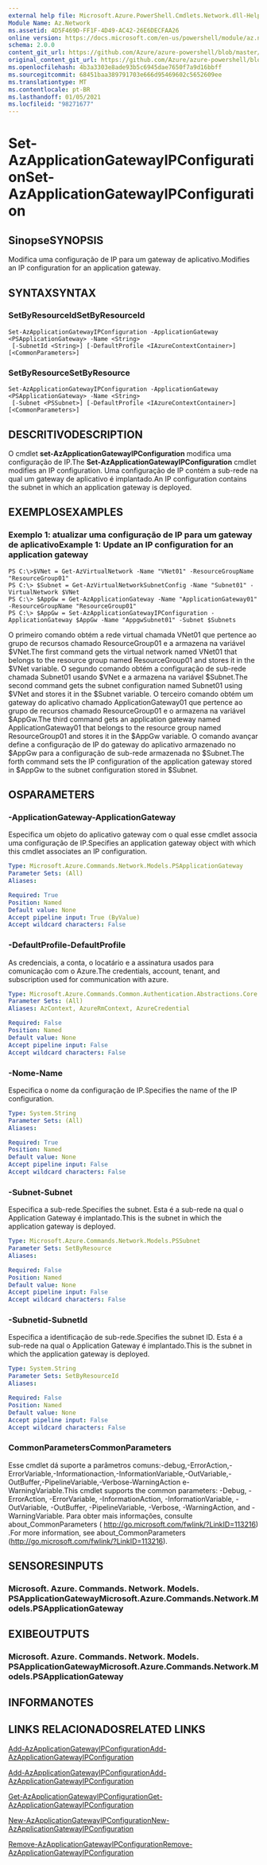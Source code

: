 ```yaml
---
external help file: Microsoft.Azure.PowerShell.Cmdlets.Network.dll-Help.xml
Module Name: Az.Network
ms.assetid: 4D5F469D-FF1F-4D49-AC42-26E6DECFAA26
online version: https://docs.microsoft.com/en-us/powershell/module/az.network/set-azapplicationgatewayipconfiguration
schema: 2.0.0
content_git_url: https://github.com/Azure/azure-powershell/blob/master/src/Network/Network/help/Set-AzApplicationGatewayIPConfiguration.md
original_content_git_url: https://github.com/Azure/azure-powershell/blob/master/src/Network/Network/help/Set-AzApplicationGatewayIPConfiguration.md
ms.openlocfilehash: 4b3a3303e8ade93b5c6945dae7650f7a9d16bbff
ms.sourcegitcommit: 68451baa389791703e666d95469602c5652609ee
ms.translationtype: MT
ms.contentlocale: pt-BR
ms.lasthandoff: 01/05/2021
ms.locfileid: "98271677"
---
```

# <span data-ttu-id="60070-101">Set-AzApplicationGatewayIPConfiguration</span><span class="sxs-lookup"><span data-stu-id="60070-101">Set-AzApplicationGatewayIPConfiguration</span></span>

## <span data-ttu-id="60070-102">Sinopse</span><span class="sxs-lookup"><span data-stu-id="60070-102">SYNOPSIS</span></span>
<span data-ttu-id="60070-103">Modifica uma configuração de IP para um gateway de aplicativo.</span><span class="sxs-lookup"><span data-stu-id="60070-103">Modifies an IP configuration for an application gateway.</span></span>

## <span data-ttu-id="60070-104">SYNTAX</span><span class="sxs-lookup"><span data-stu-id="60070-104">SYNTAX</span></span>

### <span data-ttu-id="60070-105">SetByResourceId</span><span class="sxs-lookup"><span data-stu-id="60070-105">SetByResourceId</span></span>
```
Set-AzApplicationGatewayIPConfiguration -ApplicationGateway <PSApplicationGateway> -Name <String>
 [-SubnetId <String>] [-DefaultProfile <IAzureContextContainer>] [<CommonParameters>]
```

### <span data-ttu-id="60070-106">SetByResource</span><span class="sxs-lookup"><span data-stu-id="60070-106">SetByResource</span></span>
```
Set-AzApplicationGatewayIPConfiguration -ApplicationGateway <PSApplicationGateway> -Name <String>
 [-Subnet <PSSubnet>] [-DefaultProfile <IAzureContextContainer>] [<CommonParameters>]
```

## <span data-ttu-id="60070-107">DESCRITIVO</span><span class="sxs-lookup"><span data-stu-id="60070-107">DESCRIPTION</span></span>
<span data-ttu-id="60070-108">O cmdlet **set-AzApplicationGatewayIPConfiguration** modifica uma configuração de IP.</span><span class="sxs-lookup"><span data-stu-id="60070-108">The **Set-AzApplicationGatewayIPConfiguration** cmdlet modifies an IP configuration.</span></span>
<span data-ttu-id="60070-109">Uma configuração de IP contém a sub-rede na qual um gateway de aplicativo é implantado.</span><span class="sxs-lookup"><span data-stu-id="60070-109">An IP configuration contains the subnet in which an application gateway is deployed.</span></span>

## <span data-ttu-id="60070-110">EXEMPLOS</span><span class="sxs-lookup"><span data-stu-id="60070-110">EXAMPLES</span></span>

### <span data-ttu-id="60070-111">Exemplo 1: atualizar uma configuração de IP para um gateway de aplicativo</span><span class="sxs-lookup"><span data-stu-id="60070-111">Example 1: Update an IP configuration for an application gateway</span></span>
```
PS C:\>$VNet = Get-AzVirtualNetwork -Name "VNet01" -ResourceGroupName "ResourceGroup01"
PS C:\> $Subnet = Get-AzVirtualNetworkSubnetConfig -Name "Subnet01" -VirtualNetwork $VNet 
PS C:\> $AppGw = Get-AzApplicationGateway -Name "ApplicationGateway01" -ResourceGroupName "ResourceGroup01"
PS C:\> $AppGw = Set-AzApplicationGatewayIPConfiguration -ApplicationGateway $AppGw -Name "AppgwSubnet01" -Subnet $Subnets
```

<span data-ttu-id="60070-112">O primeiro comando obtém a rede virtual chamada VNet01 que pertence ao grupo de recursos chamado ResourceGroup01 e a armazena na variável $VNet.</span><span class="sxs-lookup"><span data-stu-id="60070-112">The first command gets the virtual network named VNet01 that belongs to the resource group named ResourceGroup01 and stores it in the $VNet variable.</span></span>
<span data-ttu-id="60070-113">O segundo comando obtém a configuração de sub-rede chamada Subnet01 usando $VNet e a armazena na variável $Subnet.</span><span class="sxs-lookup"><span data-stu-id="60070-113">The second command gets the subnet configuration named Subnet01 using $VNet and stores it in the $Subnet variable.</span></span>
<span data-ttu-id="60070-114">O terceiro comando obtém um gateway do aplicativo chamado ApplicationGateway01 que pertence ao grupo de recursos chamado ResourceGroup01 e o armazena na variável $AppGw.</span><span class="sxs-lookup"><span data-stu-id="60070-114">The third command gets an application gateway named ApplicationGateway01 that belongs to the resource group named ResourceGroup01 and stores it in the $AppGw variable.</span></span>
<span data-ttu-id="60070-115">O comando avançar define a configuração de IP do gateway do aplicativo armazenado no $AppGw para a configuração de sub-rede armazenada no $Subnet.</span><span class="sxs-lookup"><span data-stu-id="60070-115">The forth command sets the IP configuration of the application gateway stored in $AppGw to the subnet configuration stored in $Subnet.</span></span>

## <span data-ttu-id="60070-116">OS</span><span class="sxs-lookup"><span data-stu-id="60070-116">PARAMETERS</span></span>

### <span data-ttu-id="60070-117">-ApplicationGateway</span><span class="sxs-lookup"><span data-stu-id="60070-117">-ApplicationGateway</span></span>
<span data-ttu-id="60070-118">Especifica um objeto do aplicativo gateway com o qual esse cmdlet associa uma configuração de IP.</span><span class="sxs-lookup"><span data-stu-id="60070-118">Specifies an application gateway object with which this cmdlet associates an IP configuration.</span></span>

```yaml
Type: Microsoft.Azure.Commands.Network.Models.PSApplicationGateway
Parameter Sets: (All)
Aliases:

Required: True
Position: Named
Default value: None
Accept pipeline input: True (ByValue)
Accept wildcard characters: False
```

### <span data-ttu-id="60070-119">-DefaultProfile</span><span class="sxs-lookup"><span data-stu-id="60070-119">-DefaultProfile</span></span>
<span data-ttu-id="60070-120">As credenciais, a conta, o locatário e a assinatura usados para comunicação com o Azure.</span><span class="sxs-lookup"><span data-stu-id="60070-120">The credentials, account, tenant, and subscription used for communication with azure.</span></span>

```yaml
Type: Microsoft.Azure.Commands.Common.Authentication.Abstractions.Core.IAzureContextContainer
Parameter Sets: (All)
Aliases: AzContext, AzureRmContext, AzureCredential

Required: False
Position: Named
Default value: None
Accept pipeline input: False
Accept wildcard characters: False
```

### <span data-ttu-id="60070-121">-Nome</span><span class="sxs-lookup"><span data-stu-id="60070-121">-Name</span></span>
<span data-ttu-id="60070-122">Especifica o nome da configuração de IP.</span><span class="sxs-lookup"><span data-stu-id="60070-122">Specifies the name of the IP configuration.</span></span>

```yaml
Type: System.String
Parameter Sets: (All)
Aliases:

Required: True
Position: Named
Default value: None
Accept pipeline input: False
Accept wildcard characters: False
```

### <span data-ttu-id="60070-123">-Subnet</span><span class="sxs-lookup"><span data-stu-id="60070-123">-Subnet</span></span>
<span data-ttu-id="60070-124">Especifica a sub-rede.</span><span class="sxs-lookup"><span data-stu-id="60070-124">Specifies the subnet.</span></span>
<span data-ttu-id="60070-125">Esta é a sub-rede na qual o Application Gateway é implantado.</span><span class="sxs-lookup"><span data-stu-id="60070-125">This is the subnet in which the application gateway is deployed.</span></span>

```yaml
Type: Microsoft.Azure.Commands.Network.Models.PSSubnet
Parameter Sets: SetByResource
Aliases:

Required: False
Position: Named
Default value: None
Accept pipeline input: False
Accept wildcard characters: False
```

### <span data-ttu-id="60070-126">-Subnetid</span><span class="sxs-lookup"><span data-stu-id="60070-126">-SubnetId</span></span>
<span data-ttu-id="60070-127">Especifica a identificação de sub-rede.</span><span class="sxs-lookup"><span data-stu-id="60070-127">Specifies the subnet ID.</span></span>
<span data-ttu-id="60070-128">Esta é a sub-rede na qual o Application Gateway é implantado.</span><span class="sxs-lookup"><span data-stu-id="60070-128">This is the subnet in which the application gateway is deployed.</span></span>

```yaml
Type: System.String
Parameter Sets: SetByResourceId
Aliases:

Required: False
Position: Named
Default value: None
Accept pipeline input: False
Accept wildcard characters: False
```

### <span data-ttu-id="60070-129">CommonParameters</span><span class="sxs-lookup"><span data-stu-id="60070-129">CommonParameters</span></span>
<span data-ttu-id="60070-130">Esse cmdlet dá suporte a parâmetros comuns:-debug,-ErrorAction,-ErrorVariable,-Informationaction,-InformationVariable,-OutVariable,-OutBuffer,-PipelineVariable,-Verbose-WarningAction e-WarningVariable.</span><span class="sxs-lookup"><span data-stu-id="60070-130">This cmdlet supports the common parameters: -Debug, -ErrorAction, -ErrorVariable, -InformationAction, -InformationVariable, -OutVariable, -OutBuffer, -PipelineVariable, -Verbose, -WarningAction, and -WarningVariable.</span></span> <span data-ttu-id="60070-131">Para obter mais informações, consulte about_CommonParameters ( http://go.microsoft.com/fwlink/?LinkID=113216) .</span><span class="sxs-lookup"><span data-stu-id="60070-131">For more information, see about_CommonParameters (http://go.microsoft.com/fwlink/?LinkID=113216).</span></span>

## <span data-ttu-id="60070-132">SENSORES</span><span class="sxs-lookup"><span data-stu-id="60070-132">INPUTS</span></span>

### <span data-ttu-id="60070-133">Microsoft. Azure. Commands. Network. Models. PSApplicationGateway</span><span class="sxs-lookup"><span data-stu-id="60070-133">Microsoft.Azure.Commands.Network.Models.PSApplicationGateway</span></span>

## <span data-ttu-id="60070-134">EXIBE</span><span class="sxs-lookup"><span data-stu-id="60070-134">OUTPUTS</span></span>

### <span data-ttu-id="60070-135">Microsoft. Azure. Commands. Network. Models. PSApplicationGateway</span><span class="sxs-lookup"><span data-stu-id="60070-135">Microsoft.Azure.Commands.Network.Models.PSApplicationGateway</span></span>

## <span data-ttu-id="60070-136">INFORMA</span><span class="sxs-lookup"><span data-stu-id="60070-136">NOTES</span></span>

## <span data-ttu-id="60070-137">LINKS RELACIONADOS</span><span class="sxs-lookup"><span data-stu-id="60070-137">RELATED LINKS</span></span>

[<span data-ttu-id="60070-138">Add-AzApplicationGatewayIPConfiguration</span><span class="sxs-lookup"><span data-stu-id="60070-138">Add-AzApplicationGatewayIPConfiguration</span></span>](./Add-AzApplicationGatewayIPConfiguration.md)

[<span data-ttu-id="60070-139">Add-AzApplicationGatewayIPConfiguration</span><span class="sxs-lookup"><span data-stu-id="60070-139">Add-AzApplicationGatewayIPConfiguration</span></span>](./Add-AzApplicationGatewayIPConfiguration.md)

[<span data-ttu-id="60070-140">Get-AzApplicationGatewayIPConfiguration</span><span class="sxs-lookup"><span data-stu-id="60070-140">Get-AzApplicationGatewayIPConfiguration</span></span>](./Get-AzApplicationGatewayIPConfiguration.md)

[<span data-ttu-id="60070-141">New-AzApplicationGatewayIPConfiguration</span><span class="sxs-lookup"><span data-stu-id="60070-141">New-AzApplicationGatewayIPConfiguration</span></span>](./New-AzApplicationGatewayIPConfiguration.md)

[<span data-ttu-id="60070-142">Remove-AzApplicationGatewayIPConfiguration</span><span class="sxs-lookup"><span data-stu-id="60070-142">Remove-AzApplicationGatewayIPConfiguration</span></span>](./Remove-AzApplicationGatewayIPConfiguration.md)


